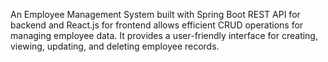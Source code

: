 An Employee Management System built with Spring Boot REST API for backend and 
React.js for frontend allows efficient CRUD operations for managing employee data. 
It provides a user-friendly interface for creating, viewing, updating, and deleting employee records.
